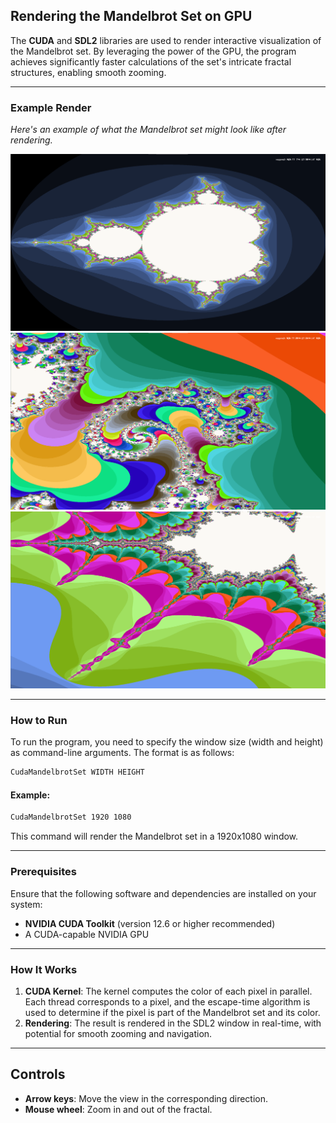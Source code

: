 ## Rendering the Mandelbrot Set on GPU

The **CUDA** and **SDL2** libraries are used to render interactive visualization of the Mandelbrot set. By leveraging the power of the GPU, the program achieves significantly faster calculations of the set's intricate fractal structures, enabling smooth zooming.

---


### Example Render
*Here's an example of what the Mandelbrot set might look like after rendering.*

![Mandelbrot Set Example1](./Images/1.png)
![Mandelbrot Set Example2](./Images/2.png)
![Mandelbrot Set Example3](./Images/3.png)

---

### How to Run
To run the program, you need to specify the window size (width and height) as command-line arguments. The format is as follows:

```bash
CudaMandelbrotSet WIDTH HEIGHT
```

#### Example:
```bash
CudaMandelbrotSet 1920 1080
```
This command will render the Mandelbrot set in a 1920x1080 window.

---

### Prerequisites
Ensure that the following software and dependencies are installed on your system:
- **NVIDIA CUDA Toolkit** (version 12.6 or higher recommended)
- A CUDA-capable NVIDIA GPU

---

### How It Works
1. **CUDA Kernel**: The kernel computes the color of each pixel in parallel. Each thread corresponds to a pixel, and the escape-time algorithm is used to determine if the pixel is part of the Mandelbrot set and its color.
2. **Rendering**: The result is rendered in the SDL2 window in real-time, with potential for smooth zooming and navigation.

---

## Controls
- **Arrow keys**: Move the view in the corresponding direction.
- **Mouse wheel**: Zoom in and out of the fractal.
